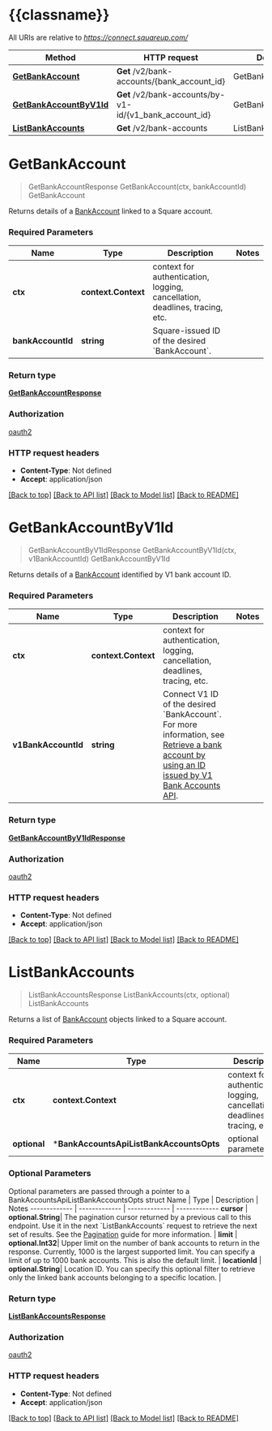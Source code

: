 # {{classname}}

All URIs are relative to *https://connect.squareup.com/*

Method | HTTP request | Description
------------- | ------------- | -------------
[**GetBankAccount**](BankAccountsApi.md#GetBankAccount) | **Get** /v2/bank-accounts/{bank_account_id} | GetBankAccount
[**GetBankAccountByV1Id**](BankAccountsApi.md#GetBankAccountByV1Id) | **Get** /v2/bank-accounts/by-v1-id/{v1_bank_account_id} | GetBankAccountByV1Id
[**ListBankAccounts**](BankAccountsApi.md#ListBankAccounts) | **Get** /v2/bank-accounts | ListBankAccounts

# **GetBankAccount**
> GetBankAccountResponse GetBankAccount(ctx, bankAccountId)
GetBankAccount

Returns details of a [BankAccount](#type-bankaccount)  linked to a Square account.

### Required Parameters

Name | Type | Description  | Notes
------------- | ------------- | ------------- | -------------
 **ctx** | **context.Context** | context for authentication, logging, cancellation, deadlines, tracing, etc.
  **bankAccountId** | **string**| Square-issued ID of the desired &#x60;BankAccount&#x60;. | 

### Return type

[**GetBankAccountResponse**](GetBankAccountResponse.md)

### Authorization

[oauth2](../README.md#oauth2)

### HTTP request headers

 - **Content-Type**: Not defined
 - **Accept**: application/json

[[Back to top]](#) [[Back to API list]](../README.md#documentation-for-api-endpoints) [[Back to Model list]](../README.md#documentation-for-models) [[Back to README]](../README.md)

# **GetBankAccountByV1Id**
> GetBankAccountByV1IdResponse GetBankAccountByV1Id(ctx, v1BankAccountId)
GetBankAccountByV1Id

Returns details of a [BankAccount](#type-bankaccount) identified by V1 bank account ID.

### Required Parameters

Name | Type | Description  | Notes
------------- | ------------- | ------------- | -------------
 **ctx** | **context.Context** | context for authentication, logging, cancellation, deadlines, tracing, etc.
  **v1BankAccountId** | **string**| Connect V1 ID of the desired &#x60;BankAccount&#x60;. For more information, see  [Retrieve a bank account by using an ID issued by V1 Bank Accounts API](https://developer.squareup.com/docs/docs/bank-accounts-api#retrieve-a-bank-account-by-using-an-id-issued-by-v1-bank-accounts-api). | 

### Return type

[**GetBankAccountByV1IdResponse**](GetBankAccountByV1IdResponse.md)

### Authorization

[oauth2](../README.md#oauth2)

### HTTP request headers

 - **Content-Type**: Not defined
 - **Accept**: application/json

[[Back to top]](#) [[Back to API list]](../README.md#documentation-for-api-endpoints) [[Back to Model list]](../README.md#documentation-for-models) [[Back to README]](../README.md)

# **ListBankAccounts**
> ListBankAccountsResponse ListBankAccounts(ctx, optional)
ListBankAccounts

Returns a list of [BankAccount](#type-bankaccount) objects linked to a Square account.

### Required Parameters

Name | Type | Description  | Notes
------------- | ------------- | ------------- | -------------
 **ctx** | **context.Context** | context for authentication, logging, cancellation, deadlines, tracing, etc.
 **optional** | ***BankAccountsApiListBankAccountsOpts** | optional parameters | nil if no parameters

### Optional Parameters
Optional parameters are passed through a pointer to a BankAccountsApiListBankAccountsOpts struct
Name | Type | Description  | Notes
------------- | ------------- | ------------- | -------------
 **cursor** | **optional.String**| The pagination cursor returned by a previous call to this endpoint. Use it in the next &#x60;ListBankAccounts&#x60; request to retrieve the next set  of results.  See the [Pagination](https://developer.squareup.com/docs/docs/working-with-apis/pagination) guide for more information. | 
 **limit** | **optional.Int32**| Upper limit on the number of bank accounts to return in the response.  Currently, 1000 is the largest supported limit. You can specify a limit  of up to 1000 bank accounts. This is also the default limit. | 
 **locationId** | **optional.String**| Location ID. You can specify this optional filter  to retrieve only the linked bank accounts belonging to a specific location. | 

### Return type

[**ListBankAccountsResponse**](ListBankAccountsResponse.md)

### Authorization

[oauth2](../README.md#oauth2)

### HTTP request headers

 - **Content-Type**: Not defined
 - **Accept**: application/json

[[Back to top]](#) [[Back to API list]](../README.md#documentation-for-api-endpoints) [[Back to Model list]](../README.md#documentation-for-models) [[Back to README]](../README.md)


